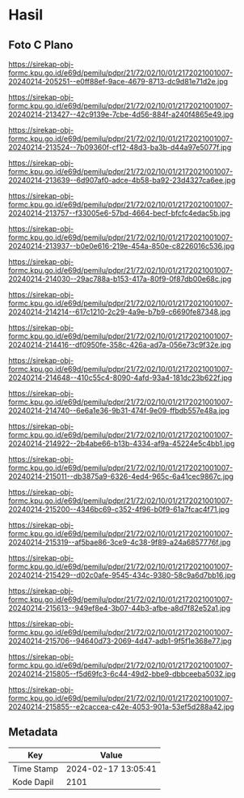 # Hasil

## Foto C Plano

https://sirekap-obj-formc.kpu.go.id/e69d/pemilu/pdpr/21/72/02/10/01/2172021001007-20240214-205251--e0ff88ef-9ace-4679-8713-dc9d81e71d2e.jpg

https://sirekap-obj-formc.kpu.go.id/e69d/pemilu/pdpr/21/72/02/10/01/2172021001007-20240214-213427--42c9139e-7cbe-4d56-884f-a240f4865e49.jpg

https://sirekap-obj-formc.kpu.go.id/e69d/pemilu/pdpr/21/72/02/10/01/2172021001007-20240214-213524--7b09360f-cf12-48d3-ba3b-d44a97e5077f.jpg

https://sirekap-obj-formc.kpu.go.id/e69d/pemilu/pdpr/21/72/02/10/01/2172021001007-20240214-213639--6d907af0-adce-4b58-ba92-23d4327ca6ee.jpg

https://sirekap-obj-formc.kpu.go.id/e69d/pemilu/pdpr/21/72/02/10/01/2172021001007-20240214-213757--f33005e6-57bd-4664-becf-bfcfc4edac5b.jpg

https://sirekap-obj-formc.kpu.go.id/e69d/pemilu/pdpr/21/72/02/10/01/2172021001007-20240214-213937--b0e0e616-219e-454a-850e-c8226016c536.jpg

https://sirekap-obj-formc.kpu.go.id/e69d/pemilu/pdpr/21/72/02/10/01/2172021001007-20240214-214030--29ac788a-b153-417a-80f9-0f87db00e68c.jpg

https://sirekap-obj-formc.kpu.go.id/e69d/pemilu/pdpr/21/72/02/10/01/2172021001007-20240214-214214--617c1210-2c29-4a9e-b7b9-c6690fe87348.jpg

https://sirekap-obj-formc.kpu.go.id/e69d/pemilu/pdpr/21/72/02/10/01/2172021001007-20240214-214416--df0950fe-358c-426a-ad7a-056e73c9f32e.jpg

https://sirekap-obj-formc.kpu.go.id/e69d/pemilu/pdpr/21/72/02/10/01/2172021001007-20240214-214648--410c55c4-8090-4afd-93a4-181dc23b622f.jpg

https://sirekap-obj-formc.kpu.go.id/e69d/pemilu/pdpr/21/72/02/10/01/2172021001007-20240214-214740--6e6a1e36-9b31-474f-9e09-ffbdb557e48a.jpg

https://sirekap-obj-formc.kpu.go.id/e69d/pemilu/pdpr/21/72/02/10/01/2172021001007-20240214-214922--2b4abe66-b13b-4334-af9a-45224e5c4bb1.jpg

https://sirekap-obj-formc.kpu.go.id/e69d/pemilu/pdpr/21/72/02/10/01/2172021001007-20240214-215011--db3875a9-6326-4ed4-965c-6a41cec9867c.jpg

https://sirekap-obj-formc.kpu.go.id/e69d/pemilu/pdpr/21/72/02/10/01/2172021001007-20240214-215200--4346bc69-c352-4f96-b0f9-61a7fcac4f71.jpg

https://sirekap-obj-formc.kpu.go.id/e69d/pemilu/pdpr/21/72/02/10/01/2172021001007-20240214-215319--af5bae86-3ce9-4c38-9f89-a24a6857776f.jpg

https://sirekap-obj-formc.kpu.go.id/e69d/pemilu/pdpr/21/72/02/10/01/2172021001007-20240214-215429--d02c0afe-9545-434c-9380-58c9a6d7bb16.jpg

https://sirekap-obj-formc.kpu.go.id/e69d/pemilu/pdpr/21/72/02/10/01/2172021001007-20240214-215613--949ef8e4-3b07-44b3-afbe-a8d7f82e52a1.jpg

https://sirekap-obj-formc.kpu.go.id/e69d/pemilu/pdpr/21/72/02/10/01/2172021001007-20240214-215706--94640d73-2069-4d47-adb1-9f5f1e368e77.jpg

https://sirekap-obj-formc.kpu.go.id/e69d/pemilu/pdpr/21/72/02/10/01/2172021001007-20240214-215805--f5d69fc3-6c44-49d2-bbe9-dbbceeba5032.jpg

https://sirekap-obj-formc.kpu.go.id/e69d/pemilu/pdpr/21/72/02/10/01/2172021001007-20240214-215855--e2caccea-c42e-4053-901a-53ef5d288a42.jpg


## Metadata

| Key        | Value               |
| ---------- | ------------------- |
| Time Stamp | 2024-02-17 13:05:41 |
| Kode Dapil | 2101                |



